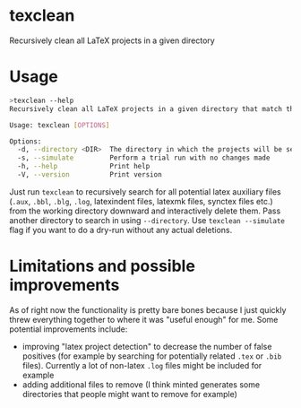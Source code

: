 # texclean
Recursively clean all LaTeX projects in a given directory

# Usage

```bash
>texclean --help
Recursively clean all LaTeX projects in a given directory that match the specified criteria

Usage: texclean [OPTIONS]

Options:
  -d, --directory <DIR>  The directory in which the projects will be searched [default: .]
  -s, --simulate         Perform a trial run with no changes made
  -h, --help             Print help
  -V, --version          Print version
```

Just run `texclean` to recursively search for all potential latex auxiliary files (`.aux`, `.bbl`, `.blg`, `.log`, latexindent files, latexmk files, synctex files etc.) from the working directory downward and interactively delete them. Pass another directory to search in using `--directory`. Use `texclean --simulate` flag if you want to do a dry-run without any actual deletions.

# Limitations and possible improvements

As of right now the functionality is pretty bare bones because I just quickly threw everything together to where it was "useful enough" for me. Some potential improvements include:

* improving "latex project detection" to decrease the number of false positives (for example by searching for potentially related `.tex` or `.bib` files). Currently a lot of non-latex `.log` files might be included for example
* adding additional files to remove (I think minted generates some directories that people might want to remove for example)
